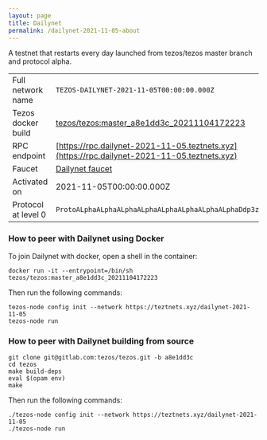 ```yaml
---
layout: page
title: Dailynet
permalink: /dailynet-2021-11-05-about
---
```


A testnet that restarts every day launched from tezos/tezos master branch and protocol alpha.

| | |
|-------|---------------------|
| Full network name | `TEZOS-DAILYNET-2021-11-05T00:00:00.000Z` |
| Tezos docker build | [tezos/tezos:master_a8e1dd3c_20211104172223](https://hub.docker.com/r/tezos/tezos/tags?page=1&ordering=last_updated&name=master_a8e1dd3c_20211104172223) |
| RPC endpoint | [https://rpc.dailynet-2021-11-05.teztnets.xyz](https://rpc.dailynet-2021-11-05.teztnets.xyz) |
| Faucet | [Dailynet faucet](https://faucet.dailynet-2021-11-05.teztnets.xyz) |
| Activated on | 2021-11-05T00:00:00.000Z |
| Protocol at level 0 |  `ProtoALphaALphaALphaALphaALphaALphaALphaALphaDdp3zK` |


### How to peer with Dailynet using Docker

To join Dailynet with docker, open a shell in the container:

```
docker run -it --entrypoint=/bin/sh tezos/tezos:master_a8e1dd3c_20211104172223
```

Then run the following commands:

```
tezos-node config init --network https://teztnets.xyz/dailynet-2021-11-05
tezos-node run
```

### How to peer with Dailynet building from source

```
git clone git@gitlab.com:tezos/tezos.git -b a8e1dd3c
cd tezos
make build-deps
eval $(opam env)
make
```

Then run the following commands:

```
./tezos-node config init --network https://teztnets.xyz/dailynet-2021-11-05
./tezos-node run
```
